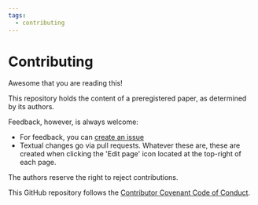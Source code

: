 ```yaml
---
tags:
  - contributing
---
```


# Contributing

Awesome that you are reading this!

This repository holds the content of a preregistered paper,
as determined by its authors.

Feedback, however, is always welcome:

- For feedback, you can [create an issue](https://github.com/richelbilderbeek/paper_critical_ai/issues)
- Textual changes go via pull requests.
  Whatever these are, these are created when clicking the 'Edit page' icon
  located at the top-right of each page.

The authors reserve the right to reject contributions.

This GitHub repository follows the [Contributor Covenant Code of Conduct](CODE_OF_CONDUCT.md).
